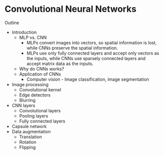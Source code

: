 # Convolutional Neural Networks
Outline
* Introduction
  * MLP vs. CNN
    * MLPs convert images into vectors, so spatial information is lost, while CNNs preserve the spatial information.
    * MLPs use only fully connected layers and accept only vectors as the inputs, while CNNs use sparsely connected layers and accept matrix data as the inputs.
  * Why do CNNs works?
  * Application of CNNs
    * Computer vision - Image classification, image segmentation
* Image processing
  * Convolutional kernel
  * Edge detectors
  * Blurring
* CNN layers
  * Convolutional layers
  * Pooling layers
  * Fully connected layers
* Capsule network
* Data augmentation
  * Translation
  * Rotation
  * Flipping
